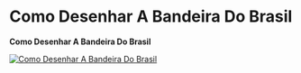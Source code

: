 # Como Desenhar A Bandeira Do Brasil

**Como Desenhar A Bandeira Do Brasil**

[![Como Desenhar A Bandeira Do Brasil](https://img.youtube.com/vi/Vz6al1xMYTw/0.jpg)](https://www.youtube.com/watch?v=Vz6al1xMYTw)
